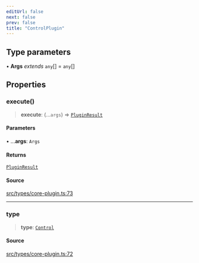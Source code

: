 ```yaml
---
editUrl: false
next: false
prev: false
title: "ControlPlugin"
---
```


## Type parameters

• **Args** *extends* `any`[] = `any`[]

## Properties

### execute()

> **execute**: (...`args`) => [`PluginResult`](/api/type-aliases/pluginresult/)

#### Parameters

• ...**args**: `Args`

#### Returns

[`PluginResult`](/api/type-aliases/pluginresult/)

#### Source

[src/types/core-plugin.ts:73](https://github.com/sern-handler/handler/blob/91b3768e376cfe22ec37d8ab44f4e4a4dfe8a1e8/src/types/core-plugin.ts#L73)

***

### type

> **type**: [`Control`](/api/enumerations/plugintype/#control)

#### Source

[src/types/core-plugin.ts:72](https://github.com/sern-handler/handler/blob/91b3768e376cfe22ec37d8ab44f4e4a4dfe8a1e8/src/types/core-plugin.ts#L72)
